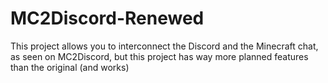 # MC2Discord-Renewed

This project allows you to interconnect the Discord and the Minecraft chat, as seen on MC2Discord, but this project has way more planned features than the original (and works)
